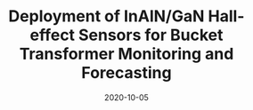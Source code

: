 ---
title: "Deployment of InAlN/GaN Hall-effect Sensors for Bucket Transformer Monitoring and Forecasting"
collection: publications
permalink: /publication/2020-10-05-Hall_6
date: 2020-10-05
venue: 'IEEE Sensors Conference 2020'
paperurl: 'https://doi.org/10.1109/SENSORS47125.2020.9278866'
citation: 'Janowitz, J., Holliday, M., Dowling, K., Yeung, B., Kumar, S., Peterson, R., Alpert, H., Chapin, C., Lopez, J., and Senesky, D.G. , “Deployment of InAlN/GaN Hall-effect Sensors for Bucket Transformer Monitoring and Forecasting,” In Proceedings of IEEE Sensors, Virtual Conference, 2020'
link: 'https://doi.org/10.1109/SENSORS47125.2020.9278866'
category: 'Hall'

---